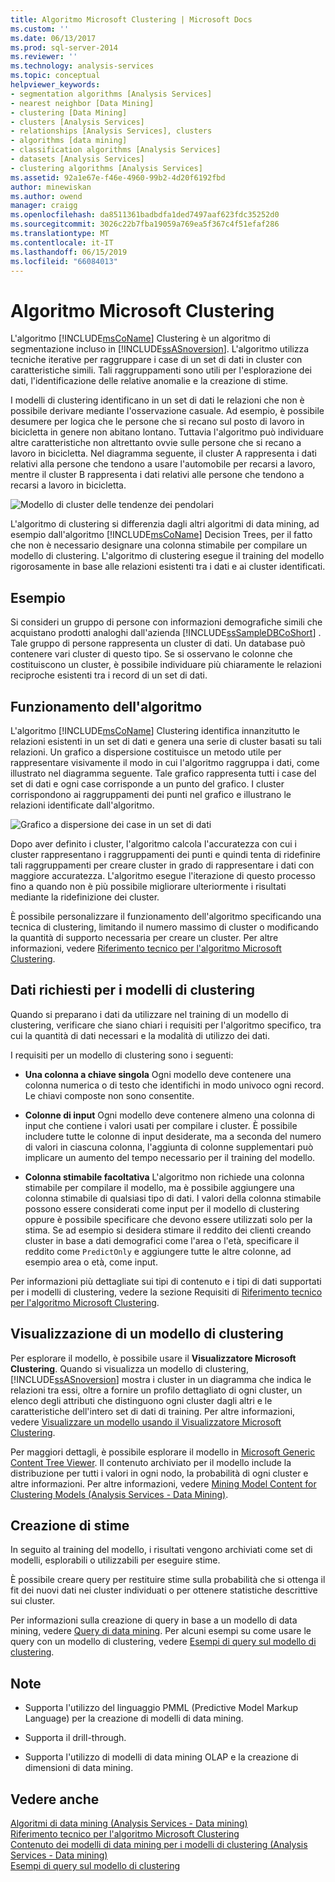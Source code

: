 ```yaml
---
title: Algoritmo Microsoft Clustering | Microsoft Docs
ms.custom: ''
ms.date: 06/13/2017
ms.prod: sql-server-2014
ms.reviewer: ''
ms.technology: analysis-services
ms.topic: conceptual
helpviewer_keywords:
- segmentation algorithms [Analysis Services]
- nearest neighbor [Data Mining]
- clustering [Data Mining]
- clusters [Analysis Services]
- relationships [Analysis Services], clusters
- algorithms [data mining]
- classification algorithms [Analysis Services]
- datasets [Analysis Services]
- clustering algorithms [Analysis Services]
ms.assetid: 92a1e67e-f46e-4960-99b2-4d20f6192fbd
author: minewiskan
ms.author: owend
manager: craigg
ms.openlocfilehash: da8511361badbdfa1ded7497aaf623fdc35252d0
ms.sourcegitcommit: 3026c22b7fba19059a769ea5f367c4f51efaf286
ms.translationtype: MT
ms.contentlocale: it-IT
ms.lasthandoff: 06/15/2019
ms.locfileid: "66084013"
---
```

# <a name="microsoft-clustering-algorithm"></a>Algoritmo Microsoft Clustering
  L'algoritmo [!INCLUDE[msCoName](../../includes/msconame-md.md)] Clustering è un algoritmo di segmentazione incluso in [!INCLUDE[ssASnoversion](../../includes/ssasnoversion-md.md)]. L'algoritmo utilizza tecniche iterative per raggruppare i case di un set di dati in cluster con caratteristiche simili. Tali raggruppamenti sono utili per l'esplorazione dei dati, l'identificazione delle relative anomalie e la creazione di stime.  
  
 I modelli di clustering identificano in un set di dati le relazioni che non è possibile derivare mediante l'osservazione casuale. Ad esempio, è possibile desumere per logica che le persone che si recano sul posto di lavoro in bicicletta in genere non abitano lontano. Tuttavia l'algoritmo può individuare altre caratteristiche non altrettanto ovvie sulle persone che si recano a lavoro in bicicletta. Nel diagramma seguente, il cluster A rappresenta i dati relativi alla persone che tendono a usare l'automobile per recarsi a lavoro, mentre il cluster B rappresenta i dati relativi alle persone che tendono a recarsi a lavoro in bicicletta.  
  
 ![Modello di cluster delle tendenze dei pendolari](../media/clustering-example.gif "modello di Cluster delle tendenze dei pendolari")  
  
 L'algoritmo di clustering si differenzia dagli altri algoritmi di data mining, ad esempio dall'algoritmo [!INCLUDE[msCoName](../../includes/msconame-md.md)] Decision Trees, per il fatto che non è necessario designare una colonna stimabile per compilare un modello di clustering. L'algoritmo di clustering esegue il training del modello rigorosamente in base alle relazioni esistenti tra i dati e ai cluster identificati.  
  
## <a name="example"></a>Esempio  
 Si consideri un gruppo di persone con informazioni demografiche simili che acquistano prodotti analoghi dall'azienda [!INCLUDE[ssSampleDBCoShort](../../includes/sssampledbcoshort-md.md)] . Tale gruppo di persone rappresenta un cluster di dati. Un database può contenere vari cluster di questo tipo. Se si osservano le colonne che costituiscono un cluster, è possibile individuare più chiaramente le relazioni reciproche esistenti tra i record di un set di dati.  
  
## <a name="how-the-algorithm-works"></a>Funzionamento dell'algoritmo  
 L'algoritmo [!INCLUDE[msCoName](../../includes/msconame-md.md)] Clustering identifica innanzitutto le relazioni esistenti in un set di dati e genera una serie di cluster basati su tali relazioni. Un grafico a dispersione costituisce un metodo utile per rappresentare visivamente il modo in cui l'algoritmo raggruppa i dati, come illustrato nel diagramma seguente. Tale grafico rappresenta tutti i case del set di dati e ogni case corrisponde a un punto del grafico. I cluster corrispondono ai raggruppamenti dei punti nel grafico e illustrano le relazioni identificate dall'algoritmo.  
  
 ![Grafico a dispersione dei case in un set di dati](../media/clustering-plot.gif "grafico a dispersione dei case in un set di dati")  
  
 Dopo aver definito i cluster, l'algoritmo calcola l'accuratezza con cui i cluster rappresentano i raggruppamenti dei punti e quindi tenta di ridefinire tali raggruppamenti per creare cluster in grado di rappresentare i dati con maggiore accuratezza. L'algoritmo esegue l'iterazione di questo processo fino a quando non è più possibile migliorare ulteriormente i risultati mediante la ridefinizione dei cluster.  
  
 È possibile personalizzare il funzionamento dell'algoritmo specificando una tecnica di clustering, limitando il numero massimo di cluster o modificando la quantità di supporto necessaria per creare un cluster. Per altre informazioni, vedere [Riferimento tecnico per l'algoritmo Microsoft Clustering](microsoft-clustering-algorithm-technical-reference.md).  
  
## <a name="data-required-for-clustering-models"></a>Dati richiesti per i modelli di clustering  
 Quando si preparano i dati da utilizzare nel training di un modello di clustering, verificare che siano chiari i requisiti per l'algoritmo specifico, tra cui la quantità di dati necessari e la modalità di utilizzo dei dati.  
  
 I requisiti per un modello di clustering sono i seguenti:  
  
-   **Una colonna a chiave singola** Ogni modello deve contenere una colonna numerica o di testo che identifichi in modo univoco ogni record. Le chiavi composte non sono consentite.  
  
-   **Colonne di input** Ogni modello deve contenere almeno una colonna di input che contiene i valori usati per compilare i cluster. È possibile includere tutte le colonne di input desiderate, ma a seconda del numero di valori in ciascuna colonna, l'aggiunta di colonne supplementari può implicare un aumento del tempo necessario per il training del modello.  
  
-   **Colonna stimabile facoltativa** L'algoritmo non richiede una colonna stimabile per compilare il modello, ma è possibile aggiungere una colonna stimabile di qualsiasi tipo di dati. I valori della colonna stimabile possono essere considerati come input per il modello di clustering oppure è possibile specificare che devono essere utilizzati solo per la stima. Se ad esempio si desidera stimare il reddito dei clienti creando cluster in base a dati demografici come l'area o l'età, specificare il reddito come `PredictOnly` e aggiungere tutte le altre colonne, ad esempio area o età, come input.  
  
 Per informazioni più dettagliate sui tipi di contenuto e i tipi di dati supportati per i modelli di clustering, vedere la sezione Requisiti di [Riferimento tecnico per l'algoritmo Microsoft Clustering](microsoft-clustering-algorithm-technical-reference.md).  
  
## <a name="viewing-a-clustering-model"></a>Visualizzazione di un modello di clustering  
 Per esplorare il modello, è possibile usare il **Visualizzatore Microsoft Clustering**. Quando si visualizza un modello di clustering, [!INCLUDE[ssASnoversion](../../includes/ssasnoversion-md.md)] mostra i cluster in un diagramma che indica le relazioni tra essi, oltre a fornire un profilo dettagliato di ogni cluster, un elenco degli attributi che distinguono ogni cluster dagli altri e le caratteristiche dell'intero set di dati di training. Per altre informazioni, vedere [Visualizzare un modello usando il Visualizzatore Microsoft Clustering](browse-a-model-using-the-microsoft-cluster-viewer.md).  
  
 Per maggiori dettagli, è possibile esplorare il modello in [Microsoft Generic Content Tree Viewer](browse-a-model-using-the-microsoft-generic-content-tree-viewer.md). Il contenuto archiviato per il modello include la distribuzione per tutti i valori in ogni nodo, la probabilità di ogni cluster e altre informazioni. Per altre informazioni, vedere [Mining Model Content for Clustering Models &#40;Analysis Services - Data Mining&#41;](mining-model-content-for-clustering-models-analysis-services-data-mining.md).  
  
## <a name="creating-predictions"></a>Creazione di stime  
 In seguito al training del modello, i risultati vengono archiviati come set di modelli, esplorabili o utilizzabili per eseguire stime.  
  
 È possibile creare query per restituire stime sulla probabilità che si ottenga il fit dei nuovi dati nei cluster individuati o per ottenere statistiche descrittive sui cluster.  
  
 Per informazioni sulla creazione di query in base a un modello di data mining, vedere [Query di data mining](data-mining-queries.md). Per alcuni esempi su come usare le query con un modello di clustering, vedere [Esempi di query sul modello di clustering](clustering-model-query-examples.md).  
  
## <a name="remarks"></a>Note  
  
-   Supporta l'utilizzo del linguaggio PMML (Predictive Model Markup Language) per la creazione di modelli di data mining.  
  
-   Supporta il drill-through.  
  
-   Supporta l'utilizzo di modelli di data mining OLAP e la creazione di dimensioni di data mining.  
  
## <a name="see-also"></a>Vedere anche  
 [Algoritmi di data mining &#40;Analysis Services - Data mining&#41;](data-mining-algorithms-analysis-services-data-mining.md)   
 [Riferimento tecnico per l'algoritmo Microsoft Clustering](microsoft-clustering-algorithm-technical-reference.md)   
 [Contenuto dei modelli di data mining per i modelli di clustering &#40;Analysis Services - Data mining&#41;](mining-model-content-for-clustering-models-analysis-services-data-mining.md)   
 [Esempi di query sul modello di clustering](clustering-model-query-examples.md)  
  
  
